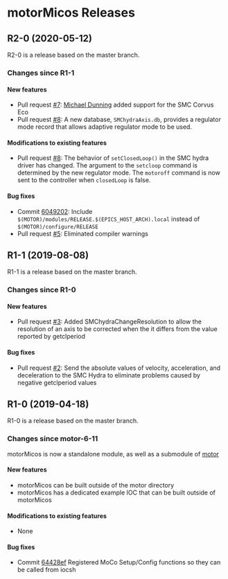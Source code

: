 # motorMicos Releases

## __R2-0 (2020-05-12)__
R2-0 is a release based on the master branch.  

### Changes since R1-1

#### New features
* Pull request [#7](https://github.com/epics-motor/motorMicos/pull/7): [Michael Dunning](https://github.com/mpdunning) added support for the SMC Corvus Eco
* Pull request [#8](https://github.com/epics-motor/motorMicos/pull/8): A new database, ``SMChydraAxis.db``, provides a regulator mode record that allows adaptive regulator mode to be used.

#### Modifications to existing features
* Pull request [#8](https://github.com/epics-motor/motorMicos/pull/8): The behavior of ``setClosedLoop()`` in the SMC hydra driver has changed.  The argument to the ``setcloop`` command is determined by the new regulator mode.  The ``motoroff`` command is now sent to the controller when ``closedLoop`` is false.

#### Bug fixes
* Commit [6049202](https://github.com/epics-motor/motorMicos/commit/6049202cd3a0f8c9f0450f179baeb3e9503785df): Include ``$(MOTOR)/modules/RELEASE.$(EPICS_HOST_ARCH).local`` instead of ``$(MOTOR)/configure/RELEASE``
* Pull request [#5](https://github.com/epics-motor/motorMicos/pull/5): Eliminated compiler warnings

## __R1-1 (2019-08-08)__
R1-1 is a release based on the master branch.  

### Changes since R1-0

#### New features
* Pull request [#3](https://github.com/epics-motor/motorMicos/pull/3): Added SMChydraChangeResolution to allow the resolution of an axis to be corrected when the it differs from the value reported by getclperiod

#### Bug fixes
* Pull request [#2](https://github.com/epics-motor/motorMicos/pull/2): Send the absolute values of velocity, acceleration, and deceleration to the SMC Hydra to eliminate problems caused by negative getclperiod values

## __R1-0 (2019-04-18)__
R1-0 is a release based on the master branch.  

### Changes since motor-6-11

motorMicos is now a standalone module, as well as a submodule of [motor](https://github.com/epics-modules/motor)

#### New features
* motorMicos can be built outside of the motor directory
* motorMicos has a dedicated example IOC that can be built outside of motorMicos

#### Modifications to existing features
* None

#### Bug fixes
* Commit [64428ef](https://github.com/epics-motor/motorMicos/commit/64428efa4b2d5e202fa0d5d019e4730997e5d0ff) Registered MoCo Setup/Config functions so they can be called from iocsh
